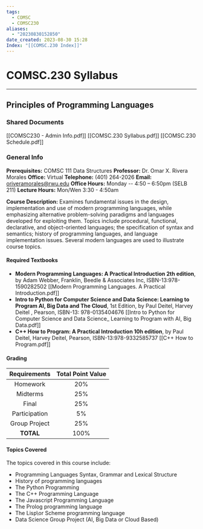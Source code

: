 ```yaml
---
tags:
  - COMSC
  - COMSC230
aliases:
  - "20230830152850"
date_created: 2023-08-30 15:28
Index: "[[COMSC.230 Index]]"
---
```


# COMSC.230 Syllabus
---
## Principles of Programming Languages
### Shared Documents
[[COMSC230 - Admin Info.pdf]]
[[COMSC.230 Syllabus.pdf]]
[[COMSC.230 Schedule.pdf]]

### General Info
**Prerequisites:** COMSC 111 Data Structures
**Professor:** Dr. Omar X. Rivera Morales
**Office:** Virtual
**Telephone:** (401) 264-2026
**Email:** oriveramorales@rwu.edu
**Office Hours:** Monday -- 4:50 – 6:50pm (SELB 211)
**Lecture Hours:** Mon/Wen 3:30 - 4:50am

**Course Description:** Examines fundamental issues in the design, implementation and use of modern programming languages, while emphasizing alternative problem-solving
paradigms and languages developed for exploiting them. Topics include
procedural, functional, declarative, and object-oriented languages; the
specification of syntax and semantics; history of programming languages, and
language implementation issues. Several modern languages are used to illustrate
course topics.

#### Required Textbooks
- **Modern Programming Languages: A Practical Introduction
	2th edition**, by Adam Webber, Franklin, Beedle & Associates Inc,
	ISBN-13:978-1590282502
	[[Modern Programming Languages. A Practical Introduction.pdf]]
- **Intro to Python for Computer Science and Data Science: Learning to Program
	AI, Big Data and The Cloud**, 1st Edition, by Paul Deitel, Harvey Deitel , Pearson,
	ISBN-13: 978-0135404676
	[[Intro to Python for Computer Science and Data Science_ Learning to Program with AI, Big Data.pdf]]
- **C++ How to Program: A Practical Introduction
	10h edition**, by Paul Deitel, Harvey Deitel, Pearson,
	ISBN-13:978-9332585737
	[[C++ How to Program.pdf]]

#### Grading
| Requirements  | Total Point Value |
|:-------------:|:-----------------:|
|   Homework    |        20%        |
|   Midterms    |        25%        |
|     Final     |        25%        |
| Participation |        5%         |
| Group Project |        25%        |
|   **TOTAL**   | 100%                  |

#### Topics Covered
The topics covered in this course include:
- Programming Languages Syntax, Grammar and Lexical Structure
- History of programming languages
- The Python Programming
- The C++ Programming Language
- The Javascript Programming Language
- The Prolog programming language
- The Lisp\or Scheme programming language
- Data Science Group Project (AI, Big Data or Cloud Based)